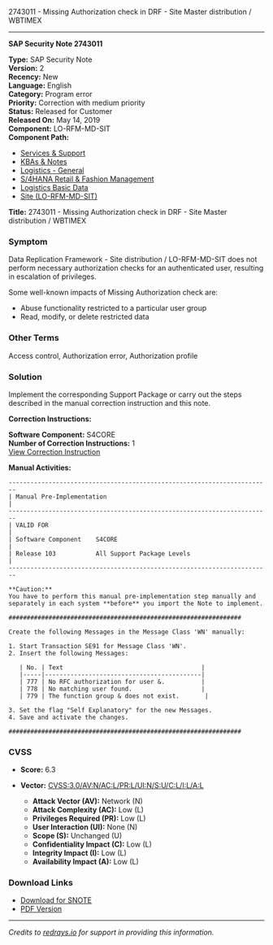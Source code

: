 2743011 - Missing Authorization check in DRF - Site Master distribution / WBTIMEX

---

**SAP Security Note 2743011**

**Type:** SAP Security Note  
**Version:** 2  
**Recency:** New  
**Language:** English  
**Category:** Program error  
**Priority:** Correction with medium priority  
**Status:** Released for Customer  
**Released On:** May 14, 2019  
**Component:** LO-RFM-MD-SIT  
**Component Path:**  
- [Services & Support](https://me.sap.com/servicessupport)  
- [KBAs & Notes](https://me.sap.com/servicessupport/knowledge)  
- [Logistics - General](https://me.sap.com/mynotes?tab=Search&sortBy=Relevance&filters=themk%25253Aeq~'LO*'%25252BreleaseStatus%25253Aeq~'CustomerRelease'%25252BsecurityPatchDay%25253Aeq~'NotRestricted'%25252BfuzzyThreshold%25253Aeq~'0.9'&flag=mynotes)  
- [S/4HANA Retail & Fashion Management](https://me.sap.com/mynotes?tab=Search&sortBy=Relevance&filters=themk%25253Aeq~'LO-RFM*'%25252BreleaseStatus%25253Aeq~'CustomerRelease'%25252BsecurityPatchDay%25253Aeq~'NotRestricted'%25252BfuzzyThreshold%25253Aeq~'0.9'&flag=mynotes)  
- [Logistics Basic Data](https://me.sap.com/mynotes?tab=Search&sortBy=Relevance&filters=themk%25253Aeq~'LO-RFM-MD*'%25252BreleaseStatus%25253Aeq~'CustomerRelease'%25252BsecurityPatchDay%25253Aeq~'NotRestricted'%25252BfuzzyThreshold%25253Aeq~'0.9'&flag=mynotes)  
- [Site (LO-RFM-MD-SIT)](https://me.sap.com/mynotes?tab=Search&sortBy=Relevance&filters=themk%25253Aeq~'LO-RFM-MD-SIT*'%25252BreleaseStatus%25253Aeq~'CustomerRelease'%25252BsecurityPatchDay%25253Aeq~'NotRestricted'%25252BfuzzyThreshold%25253Aeq~'0.9'&flag=mynotes)

**Title:** 2743011 - Missing Authorization check in DRF - Site Master distribution / WBTIMEX

### Symptom

Data Replication Framework - Site distribution / LO-RFM-MD-SIT does not perform necessary authorization checks for an authenticated user, resulting in escalation of privileges.

Some well-known impacts of Missing Authorization check are:

- Abuse functionality restricted to a particular user group
- Read, modify, or delete restricted data

### Other Terms

Access control, Authorization error, Authorization profile

### Solution

Implement the corresponding Support Package or carry out the steps described in the manual correction instruction and this note.

**Correction Instructions:**

**Software Component:** S4CORE  
**Number of Correction Instructions:** 1  
[View Correction Instruction](https://me.sap.com/corrins/0002743011/19773)

**Manual Activities:**

```plaintext
------------------------------------------------------------------------
| Manual Pre-Implementation                                                |
------------------------------------------------------------------------
| VALID FOR                                                                |
| Software Component    S4CORE                                             |
| Release 103           All Support Package Levels                       |
------------------------------------------------------------------------

**Caution:**  
You have to perform this manual pre-implementation step manually and separately in each system **before** you import the Note to implement.

################################################################

Create the following Messages in the Message Class 'WN' manually:

1. Start Transaction SE91 for Message Class 'WN'.
2. Insert the following Messages:

   | No. | Text                                      |
   |-----|-------------------------------------------|
   | 777 | No RFC authorization for user &.          |
   | 778 | No matching user found.                   |
   | 779 | The function group & does not exist.       |

3. Set the flag "Self Explanatory" for the new Messages.
4. Save and activate the changes.

################################################################
```

### CVSS

- **Score:** 6.3  
- **Vector:** [CVSS:3.0/AV:N/AC:L/PR:L/UI:N/S:U/C:L/I:L/A:L](https://nvd.nist.gov/vuln-metrics/cvss)  

  - **Attack Vector (AV):** Network (N)
  - **Attack Complexity (AC):** Low (L)
  - **Privileges Required (PR):** Low (L)
  - **User Interaction (UI):** None (N)
  - **Scope (S):** Unchanged (U)
  - **Confidentiality Impact (C):** Low (L)
  - **Integrity Impact (I):** Low (L)
  - **Availability Impact (A):** Low (L)

### Download Links

- [Download for SNOTE](https://notesdownloads.sap.com/note/0040000000871342019)  
- [PDF Version](https://userapps.support.sap.com/sap/support/sfm/notes/print/0002743011?language=en-US&token=111011133EC284C46E5E84B7572642B8)

---

*Credits to [redrays.io](https://redrays.io) for support in providing this information.*